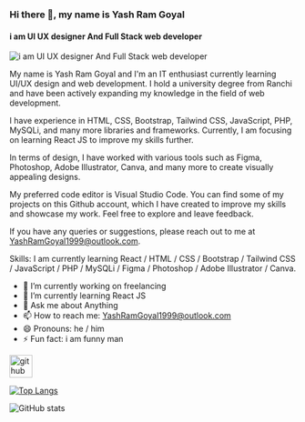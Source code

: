 ### Hi there 👋, my name is Yash Ram Goyal
#### i am UI UX designer And Full Stack web developer
![i am UI UX designer And Full Stack web developer](https://i.ibb.co/6wWXWQQ/stb.png)

 My name is Yash Ram Goyal and I'm an IT enthusiast currently learning UI/UX design and web development. I hold a university degree from Ranchi and have been actively expanding my knowledge in the field of web development.

I have experience in HTML, CSS, Bootstrap, Tailwind CSS, JavaScript, PHP, MySQLi, and many more libraries and frameworks. Currently, I am focusing on learning React JS to improve my skills further.

In terms of design, I have worked with various tools such as Figma, Photoshop, Adobe Illustrator, Canva, and many more to create visually appealing designs.

My preferred code editor is Visual Studio Code. You can find some of my projects on this Github account, which I have created to improve my skills and showcase my work. Feel free to explore and leave feedback.

If you have any queries or suggestions, please reach out to me at YashRamGoyal1999@outlook.com. 

Skills: I am currently learning React / HTML / CSS / Bootstrap / Tailwind CSS / JavaScript / PHP / MySQLi / Figma / Photoshop / Adobe Illustrator / Canva.

- 🔭 I’m currently working on freelancing 
- 🌱 I’m currently learning React JS 
- 💬 Ask me about Anything 
- 📫 How to reach me: YashRamGoyal1999@outlook.com 
- 😄 Pronouns: he / him 
- ⚡ Fun fact: i am funny man 


[<img src='https://cdn.jsdelivr.net/npm/simple-icons@3.0.1/icons/github.svg' alt='github' height='40'>](https://github.com/@YashRamGoyal)  

[![Top Langs](https://github-readme-stats.vercel.app/api/top-langs/?username=@YashRamGoyal)](https://github.com/anuraghazra/github-readme-stats)

![GitHub stats](https://github-readme-stats.vercel.app/api?username=@YashRamGoyal&show_icons=true)  


